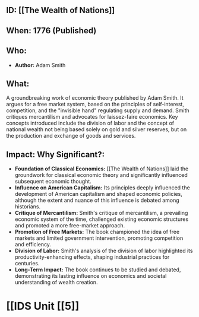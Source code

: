 ## ID: [[The Wealth of Nations]] 
## When: 1776 (Published)

## Who:
* **Author:** Adam Smith

## What: 
A groundbreaking work of economic theory published by Adam Smith.  It argues for a free market system, based on the principles of self-interest, competition, and the "invisible hand" regulating supply and demand.  Smith critiques mercantilism and advocates for laissez-faire economics.  Key concepts introduced include the division of labor and the concept of national wealth not being based solely on gold and silver reserves, but on the production and exchange of goods and services.

## Impact: Why Significant?:
* **Foundation of Classical Economics:**  [[The Wealth of Nations]] laid the groundwork for classical economic theory and significantly influenced subsequent economic thought.
* **Influence on American Capitalism:** Its principles deeply influenced the development of American capitalism and shaped economic policies, although the extent and nuance of this influence is debated among historians.
* **Critique of Mercantilism:** Smith's critique of mercantilism, a prevailing economic system of the time, challenged existing economic structures and promoted a more free-market approach.
* **Promotion of Free Markets:** The book championed the idea of free markets and limited government intervention, promoting competition and efficiency.
* **Division of Labor:**  Smith's analysis of the division of labor highlighted its productivity-enhancing effects, shaping industrial practices for centuries.
* **Long-Term Impact:** The book continues to be studied and debated, demonstrating its lasting influence on economics and societal understanding of wealth creation.


# [[IDS Unit [[5]]
